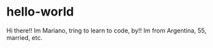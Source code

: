 # hello-world

Hi there!! Im Mariano, tring to learn to code, by!!
Im from Argentina, 55, married, etc.
